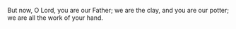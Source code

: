 But now, O Lord, you are our Father; we are the clay, and you are our potter; we are all the work of your hand.
